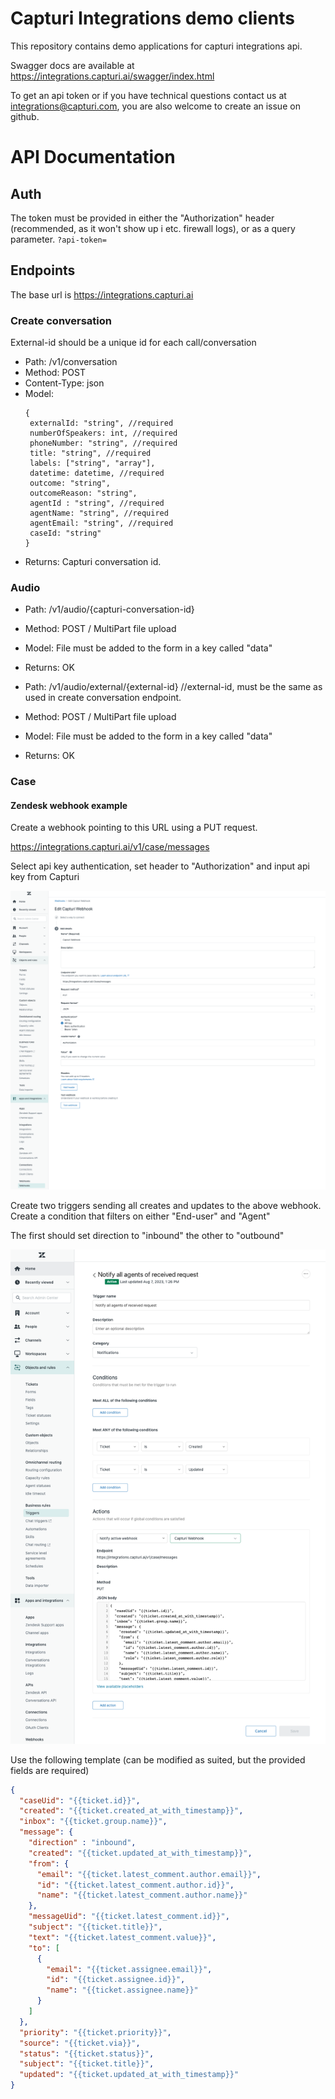 # Capturi Integrations demo clients

This repository contains demo applications for capturi integrations api. 

Swagger docs are available at  https://integrations.capturi.ai/swagger/index.html

To get an api token or if you have technical questions contact us at integrations@capturi.com, you are also welcome to create an issue on github.


# API Documentation

## Auth

The token must be provided in either the "Authorization" header (recommended, as it won't show up i etc. firewall logs), or as a query parameter. ```?api-token=```

## Endpoints

The base url is https://integrations.capturi.ai

### Create conversation

External-id should be a unique id for each call/conversation

* Path: /v1/conversation
* Method: POST
* Content-Type: json
* Model:  
   ```
  { 
    externalId: "string", //required
    numberOfSpeakers: int, //required
    phoneNumber: "string", //required
    title: "string", //required
    labels: ["string", "array"],
    datetime: datetime, //required
    outcome: "string", 
    outcomeReason: "string",
    agentId : "string", //required
    agentName: "string", //required 
    agentEmail: "string", //required    
    caseId: "string"  
  }
  ```
* Returns: Capturi conversation id.

### Audio
 
* Path: /v1/audio/{capturi-conversation-id}
* Method: POST / MultiPart file upload
* Model: File must be added to the form in a key called "data"
* Returns: OK

* Path: /v1/audio/external/{external-id} //external-id, must be the same as used in create conversation endpoint.
* Method: POST / MultiPart file upload
* Model: File must be added to the form in a key called "data"
* Returns: OK


### Case

#### Zendesk webhook example

Create a webhook pointing to this URL using a PUT request.

https://integrations.capturi.ai/v1/case/messages

Select api key authentication, set header to "Authorization" and input api key from Capturi

![webhook](zendesk_create_webhook.png)

Create two triggers sending all creates and updates to the above webhook. Create a condition that filters on either "End-user" and "Agent"

The first should set direction to "inbound" the other to "outbound"

![trigger](zendesk_add_trigger.png)

Use the following template (can be modified as suited, but the provided fields are required)

```json
{
  "caseUid": "{{ticket.id}}",
  "created": "{{ticket.created_at_with_timestamp}}",
  "inbox": "{{ticket.group.name}}",
  "message": {
    "direction" : "inbound",
    "created": "{{ticket.updated_at_with_timestamp}}",
    "from": {
      "email": "{{ticket.latest_comment.author.email}}",
      "id": "{{ticket.latest_comment.author.id}}",
      "name": "{{ticket.latest_comment.author.name}}"
    },
    "messageUid": "{{ticket.latest_comment.id}}",
    "subject": "{{ticket.title}}",
    "text": "{{ticket.latest_comment.value}}",
    "to": [
      {
        "email": "{{ticket.assignee.email}}",
        "id": "{{ticket.assignee.id}}",
        "name": "{{ticket.assignee.name}}"
      }
    ]
  },
  "priority": "{{ticket.priority}}",
  "source": "{{ticket.via}}",
  "status": "{{ticket.status}}",
  "subject": "{{ticket.title}}",
  "updated": "{{ticket.updated_at_with_timestamp}}"
}


